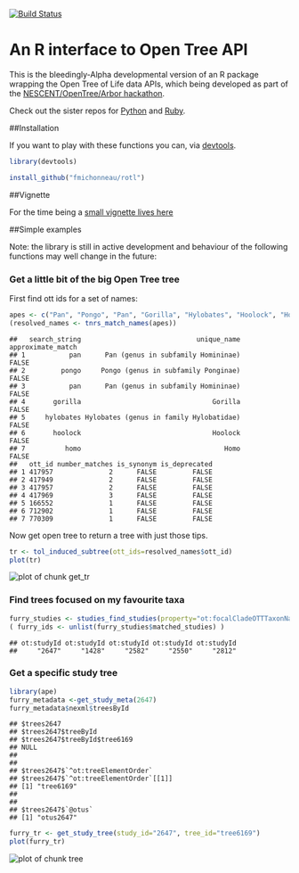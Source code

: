 
[![Build Status](https://travis-ci.org/fmichonneau/rotl.svg)](https://travis-ci.org/fmichonneau/rotl)

# An R interface to Open Tree API

This is the bleedingly-Alpha developmental version of an R package wrapping the
Open Tree of Life data APIs, which being developed as part of the
[NESCENT/OpenTree/Arbor
hackathon](http://blog.opentreeoflife.org/2014/06/11/apply-for-tree-for-all-a-hackathon-to-access-opentree-resources/).

Check out the sister repos for
[Python](https://github.com/OpenTreeOfLife/opentree-interfaces/tree/master/python)
and [Ruby](https://github.com/SpeciesFileGroup/bark). 

##Installation

If you want to play with these functions you can, via
[devtools](https://github.com/hadley/devtools).


```r
library(devtools)

install_github("fmichonneau/rotl")
```
##Vignette 

For the time being a [small vignette lives here](http://dwinter.github.io/rotl-vignette/)  

##Simple examples

Note: the library is still in active development and behaviour of the following
functions may well change in the future:

### Get a little bit of the big Open Tree tree

First find ott ids for a set of names:


```r
apes <- c("Pan", "Pongo", "Pan", "Gorilla", "Hylobates", "Hoolock", "Homo")
(resolved_names <- tnrs_match_names(apes))
```

```
##   search_string                             unique_name approximate_match
## 1           pan      Pan (genus in subfamily Homininae)             FALSE
## 2         pongo     Pongo (genus in subfamily Ponginae)             FALSE
## 3           pan      Pan (genus in subfamily Homininae)             FALSE
## 4       gorilla                                 Gorilla             FALSE
## 5     hylobates Hylobates (genus in family Hylobatidae)             FALSE
## 6       hoolock                                 Hoolock             FALSE
## 7          homo                                    Homo             FALSE
##   ott_id number_matches is_synonym is_deprecated
## 1 417957              2      FALSE         FALSE
## 2 417949              2      FALSE         FALSE
## 3 417957              2      FALSE         FALSE
## 4 417969              3      FALSE         FALSE
## 5 166552              1      FALSE         FALSE
## 6 712902              1      FALSE         FALSE
## 7 770309              1      FALSE         FALSE
```
Now get open tree to return a tree with just those tips. 



```r
tr <- tol_induced_subtree(ott_ids=resolved_names$ott_id)
plot(tr)
```

![plot of chunk get_tr](http://i.imgur.com/YmiNCIi.png) 


### Find trees focused on my favourite taxa


```r
furry_studies <- studies_find_studies(property="ot:focalCladeOTTTaxonName", value="Mammalia")
( furry_ids <- unlist(furry_studies$matched_studies) )
```

```
## ot:studyId ot:studyId ot:studyId ot:studyId ot:studyId 
##     "2647"     "1428"     "2582"     "2550"     "2812"
```

### Get a specific study tree

```r
library(ape)
furry_metadata <-get_study_meta(2647)
furry_metadata$nexml$treesById
```

```
## $trees2647
## $trees2647$treeById
## $trees2647$treeById$tree6169
## NULL
## 
## 
## $trees2647$`^ot:treeElementOrder`
## $trees2647$`^ot:treeElementOrder`[[1]]
## [1] "tree6169"
## 
## 
## $trees2647$`@otus`
## [1] "otus2647"
```

```r
furry_tr <- get_study_tree(study_id="2647", tree_id="tree6169")
plot(furry_tr)
```

![plot of chunk tree](http://i.imgur.com/bcaOQrt.png) 
